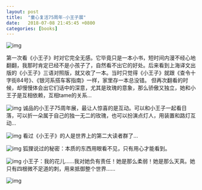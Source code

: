 ```yaml
---
layout: post
title:  "童心复活75周年-小王子展"
date:   2018-07-08 21:45:45 +0800
categories: [books]
---
```



![img](http://om8elxcsh.bkt.clouddn.com/door.jpg)

第一次看《小王子》时对它完全无感。它毕竟只是一本小书，短时间内漫不经心地翻翻，我那时肯定已经不是小孩子了，自然看不出它的好处。后来看到上海译文出版的《小王子》三语对照版，就又收了一本。当时只觉得《小王子》就跟《查令十字街84号》、《银河系搭车客指南》一样，家里存一本总没错。
但再次翻看的时候，却慢慢体会出它们话中的深意，尤其是玫瑰的意象，那么骄傲又独立，她和小王子是互相依赖，互相tame的关系…

![img](http://om8elxcsh.bkt.clouddn.com/status.jpg)
诚品的小王子75周年展，最让人惊喜的是互动。可以和小王子一起看日落，可以折一朵属于自己的独一无二的玫瑰，也可以扮演点灯人，用装置和路灯互动…

![img](http://om8elxcsh.bkt.clouddn.com/giveit100-2.jpeg)
看过《小王子》的人是世界上的第二大读者群了…


![img](http://om8elxcsh.bkt.clouddn.com/fox.jpg)
狐狸说过的秘密：本质的东西用眼看不见，只有用心才能看到。


![img](http://om8elxcsh.bkt.clouddn.com/rose.jpg)
小王子：我的花儿……我对她负有责任！她是那么柔弱！她是那么天真。她只有四根微不足道的刺，用来抵御整个世界……


![img]([http://om8elxcsh.bkt.clouddn.com/rose.jpg)
